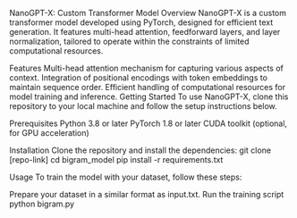 NanoGPT-X: Custom Transformer Model
Overview
NanoGPT-X is a custom transformer model developed using PyTorch, designed for efficient text generation. It features multi-head attention, feedforward layers, and layer normalization, tailored to operate within the constraints of limited computational resources.

Features
Multi-head attention mechanism for capturing various aspects of context.
Integration of positional encodings with token embeddings to maintain sequence order.
Efficient handling of computational resources for model training and inference.
Getting Started
To use NanoGPT-X, clone this repository to your local machine and follow the setup instructions below.

Prerequisites
Python 3.8 or later
PyTorch 1.8 or later
CUDA toolkit (optional, for GPU acceleration)

Installation
Clone the repository and install the dependencies:
git clone [repo-link]
cd bigram_model
pip install -r requirements.txt

Usage
To train the model with your dataset, follow these steps:

Prepare your dataset in a similar format as input.txt.
Run the training script
python bigram.py

